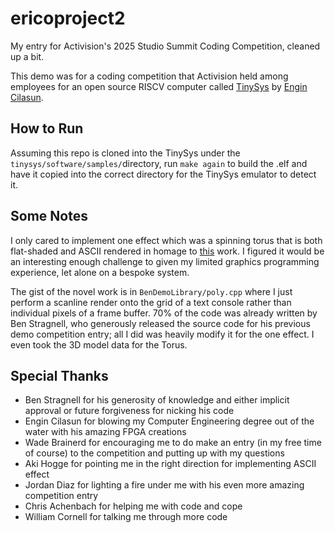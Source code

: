 # ericoproject2
My entry for Activision's 2025 Studio Summit Coding Competition, cleaned up a bit.

This demo was for a coding competition that Activision held among employees for an open source RISCV computer called [TinySys](https://github.com/ecilasun/tinysys) by [Engin Cilasun](https://github.com/ecilasun). 

## How to Run
Assuming this repo is cloned into the TinySys under the `tinysys/software/samples/`directory, run `make again` to build the .elf and have it copied into the correct directory for the TinySys emulator to detect it. 

## Some Notes
I only cared to implement one effect which was a spinning torus that is both flat-shaded and ASCII rendered in homage to [this](https://www.a1k0n.net/2011/07/20/donut-math.html) work. I figured it would be an interesting enough challenge to given my limited graphics programming experience, let alone on a bespoke system. 

The gist of the novel work is in `BenDemoLibrary/poly.cpp` where I just perform a scanline render onto the grid of a text console rather than individual pixels of a frame buffer. 70% of the code was already written by Ben Stragnell, who generously released the source code for his previous demo competition entry; all I did was heavily modify it for the one effect. I even took the 3D model data for the Torus.


## Special Thanks

* Ben Stragnell for his generosity of knowledge and either implicit approval or future forgiveness for nicking his code
* Engin Cilasun for blowing my Computer Engineering degree out of the water with his amazing FPGA creations
* Wade Brainerd for encouraging me to do make an entry (in my free time of course) to the competition and putting up with my questions
* Aki Hogge for pointing me in the right direction for implementing ASCII effect
* Jordan Diaz for lighting a fire under me with his even more amazing competition entry
* Chris Achenbach for helping me with code and cope
* William Cornell for talking me through more code